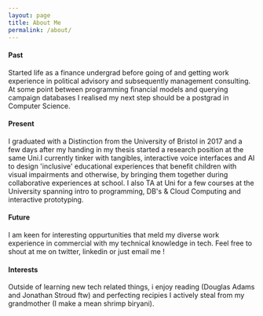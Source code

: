 ```yaml
---
layout: page
title: About Me
permalink: /about/
---
```


<!--
This is the base Jekyll theme. You can find out more info about customizing your Jekyll theme, as well as basic Jekyll usage documentation at [jekyllrb.com](https://jekyllrb.com/)

You can find the source code for Minima at GitHub:
[jekyll][jekyll-organization] /
[minima](https://github.com/jekyll/minima)

You can find the source code for Jekyll at GitHub:
[jekyll][jekyll-organization] /
[jekyll](https://github.com/jekyll/jekyll)


[jekyll-organization]: https://github.com/jekyll
-->


<style type="text/css" media="screen">
  .post-content <p> {
    font-size: 1em;
  }
</style>

#### Past
Started life as a finance undergrad before going of and getting work
experience in political advisory and subsequently management 
consulting. At some point between programming financial models and 
querying campaign databases I realised my next step should be
a postgrad in Computer Science.

#### Present

I graduated with a Distinction from the University of Bristol in 2017
and a few days after my handing in my thesis started a research position
at the same Uni.I currently tinker with tangibles, interactive voice
interfaces and AI to design 'inclusive' educational experiences that 
benefit children with visual impairments and otherwise, by bringing them
together during collaborative experiences at school. I also TA at Uni
for a few courses at the University spanning intro to programming, 
DB's & Cloud Computing and interactive prototyping.

#### Future

I am  keen for interesting oppurtunities that meld my diverse
work experience in commercial with my technical knowledge in tech.
Feel free to shout at me on twitter, linkedin or just email me !

#### Interests

Outside of learning new tech related things, i enjoy reading (Douglas
Adams and Jonathan Stroud ftw) and perfecting recipies I actively steal
from my grandmother (I make a mean shrimp biryani).


